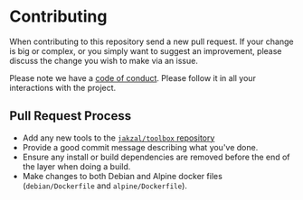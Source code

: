 # Contributing

When contributing to this repository send a new pull request.
If your change is big or complex, or you simply want to suggest an improvement,
please discuss the change you wish to make via an issue.

Please note we have a [code of conduct](CODE_OF_CONDUCT.md). Please follow it in all your interactions with the project.

## Pull Request Process

* Add any new tools to the [`jakzal/toolbox` repository](https://github.com/jakzal/toolbox)
* Provide a good commit message describing what you've done.
* Ensure any install or build dependencies are removed before the end of the layer when doing a build.
* Make changes to both Debian and Alpine docker files (`debian/Dockerfile` and `alpine/Dockerfile`).
